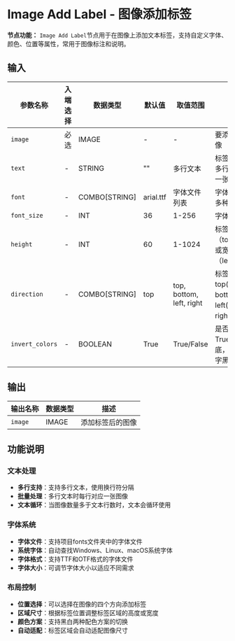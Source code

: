 # Image Add Label - 图像添加标签

**节点功能：** `Image Add Label`节点用于在图像上添加文本标签，支持自定义字体、颜色、位置等属性，常用于图像标注和说明。

## 输入

| 参数名称 | 入端选择 | 数据类型 | 默认值 | 取值范围 | 描述 |
| -------- | -------- | -------- | ------ | -------- | ---- |
| `image` | 必选 | IMAGE | - | - | 要添加标签的图像 |
| `text` | - | STRING | "" | 多行文本 | 标签文本内容，多行时每行对应一张图像 |
| `font` | - | COMBO[STRING] | arial.ttf | 字体文件列表 | 字体选择，支持多种字体文件 |
| `font_size` | - | INT | 36 | 1-256 | 字体大小 |
| `height` | - | INT | 60 | 1-1024 | 标签区域高度（top/bottom）或宽度（left/right） |
| `direction` | - | COMBO[STRING] | top | top, bottom, left, right | 标签位置：top(顶部)、bottom(底部)、left(左侧)、right(右侧) |
| `invert_colors` | - | BOOLEAN | True | True/False | 是否反转颜色，True为黑字白底，False为白字黑底 |

## 输出

| 输出名称 | 数据类型 | 描述 |
|---------|----------|------|
| `image` | IMAGE | 添加标签后的图像 |

## 功能说明

### 文本处理
- **多行支持**：支持多行文本，使用换行符分隔
- **批量处理**：多行文本时每行对应一张图像
- **文本循环**：当图像数量多于文本行数时，文本会循环使用

### 字体系统
- **字体文件**：支持项目fonts文件夹中的字体文件
- **系统字体**：自动查找Windows、Linux、macOS系统字体
- **字体格式**：支持TTF和OTF格式的字体文件
- **字体大小**：可调节字体大小以适应不同需求

### 布局控制
- **位置选择**：可以选择在图像的四个方向添加标签
- **区域尺寸**：根据标签位置调整标签区域的高度或宽度
- **颜色方案**：支持黑白两种配色方案的切换
- **自动适配**：标签区域会自动适配图像尺寸